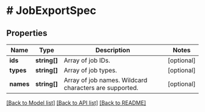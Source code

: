 # # JobExportSpec

## Properties

Name | Type | Description | Notes
------------ | ------------- | ------------- | -------------
**ids** | **string[]** | Array of job IDs. | [optional]
**types** | **string[]** | Array of job types. | [optional]
**names** | **string[]** | Array of job names. Wildcard characters are supported. | [optional]

[[Back to Model list]](../../README.md#models) [[Back to API list]](../../README.md#endpoints) [[Back to README]](../../README.md)
